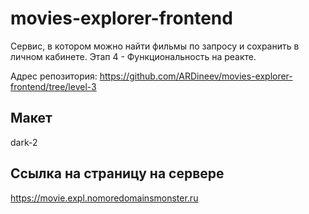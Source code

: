 # movies-explorer-frontend

Сервис, в котором можно найти фильмы по запросу и сохранить в личном кабинете. Этап 4 - Функциональность на реакте.

Адрес репозитория: https://github.com/ARDineev/movies-explorer-frontend/tree/level-3

## Макет

dark-2

## Ссылка на страницу на сервере

https://movie.expl.nomoredomainsmonster.ru
